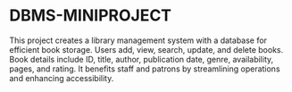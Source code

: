 # DBMS-MINIPROJECT
This project creates a library management system with a database for efficient book storage. Users add, view, search, update, and delete books. Book details include ID, title, author, publication date, genre, availability, pages, and rating. It benefits staff and patrons by streamlining operations and enhancing accessibility.
